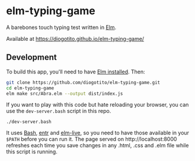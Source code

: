 # elm-typing-game
A barebones touch typing test written in [Elm](https://elm-lang.org/).

Available at https://diogotito.github.io/elm-typing-game/


Development
----------------
To build this app, you'll need to have [Elm installed](https://guide.elm-lang.org/install/elm.html). Then:

```sh
git clone https://github.com/diogotito/elm-typing-game.git
cd elm-typing-game
elm make src/Abra.elm --output dist/index.js
```

If you want to play with this code but hate reloading your browser, you can use the `dev-server.bash` script
in this repo.

```
./dev-server.bash
```

It uses
[Bash](https://www.gnu.org/software/bash/),
[entr](http://eradman.com/entrproject/) and
[elm-live](https://www.elm-live.com/),
so you need to have those available in your `$PATH` before you can run it.
The page served on http://localhost:8000 refreshes each time you save changes in any
.html, .css and .elm file while this script is running.
